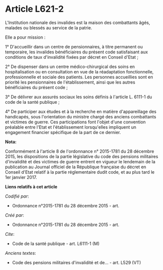 # Article L621-2

L'Institution nationale des invalides est la maison des combattants âgés, malades ou blessés au service de la patrie.

Elle a pour mission :

1° D'accueillir dans un centre de pensionnaires, à titre permanent ou temporaire, les invalides bénéficiaires du présent code
satisfaisant aux conditions de taux d'invalidité fixées par décret en Conseil d'Etat ;

2° De dispenser dans un centre médico-chirurgical des soins en hospitalisation ou en consultation en vue de la réadaptation
fonctionnelle, professionnelle et sociale des patients. Les personnes accueillies sont en priorité les pensionnaires de
l'établissement, ainsi que les autres bénéficiaires du présent code ;

3° De délivrer aux assurés sociaux les soins définis à l'article L. 6111-1 du code de la santé publique ;

4° De participer aux études et à la recherche en matière d'appareillage des handicapés, sous l'orientation du ministre chargé
des anciens combattants et victimes de guerre. Ces participations font l'objet d'une convention préalable entre l'Etat et
l'établissement lorsqu'elles impliquent un engagement financier spécifique de la part de ce dernier.

**Nota:**

Conformément à l'article 8 de l'ordonnance n° 2015-1781 du 28 décembre 2015, les dispositions de la partie législative du
code des pensions militaires d'invalidité et des victimes de guerre entrent en vigueur le lendemain de la publication au
Journal officiel de la République française du décret en Conseil d'Etat relatif à la partie réglementaire dudit code, et au
plus tard le 1er janvier 2017.

**Liens relatifs à cet article**

_Codifié par_:

  - Ordonnance n°2015-1781 du 28 décembre 2015 - art.

_Créé par_:

  - Ordonnance n°2015-1781 du 28 décembre 2015 - art.

_Cite_:

  - Code de la santé publique - art. L6111-1 (M)

_Anciens textes_:

  - Code des pensions militaires d'invalidité et de... - art. L529 (VT)
